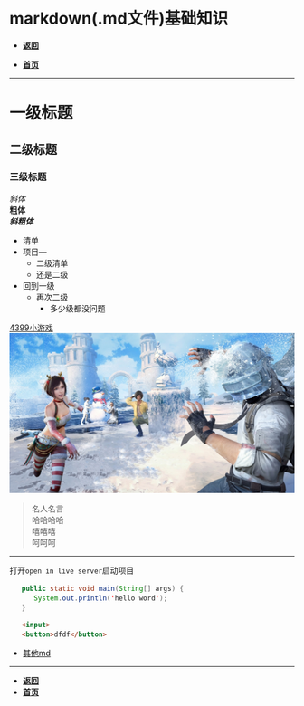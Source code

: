 # markdown(.md文件)基础知识

- [**返回**](https://github.com/karl1901/studyword/blob/master/%E5%A4%A7%E4%BA%8C%E5%AD%A6%E4%B9%A0%E7%9F%A5%E8%AF%86%E7%82%B9/web/README.md)

- [**首页**](https://github.com/karl1901/studyword/blob/master/README.md)

---

# 一级标题

## 二级标题

### 三级标题

*斜体*  
**粗体**  
***斜粗体***  

- 清单
- 项目—
  - 二级清单
  - 还是二级
- 回到一级
  - 再次二级
    - 多少级都没问题

[4399小游戏](https://www.4399.com)
![图片](/大二学习知识点/web/image/205856-1581166736a416.jpg)

> 名人名言  
> 哈哈哈哈  
嘻嘻嘻  
呵呵呵  

---

打开`open in live server`启动项目

```java
   public static void main(String[] args) {
      System.out.println('hello word');
   }
```

```html
   <input>
   <button>dfdf</button>
```

- [其他md](other.md)

---

- [**返回**](https://github.com/karl1901/studyword/blob/master/%E5%A4%A7%E4%BA%8C%E5%AD%A6%E4%B9%A0%E7%9F%A5%E8%AF%86%E7%82%B9/web)
- [**首页**](https://github.com/karl1901/studyword/blob/master)
